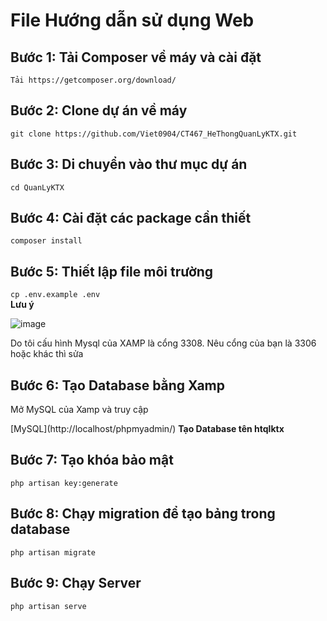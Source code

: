 # File Hướng dẫn sử dụng Web
## Bước 1: Tải Composer về máy và cài đặt
`Tải https://getcomposer.org/download/`
## Bước 2: Clone dự án về máy 
`git clone https://github.com/Viet0904/CT467_HeThongQuanLyKTX.git`
## Bước 3: Di chuyển vào thư mục dự án
`cd QuanLyKTX` 
## Bước 4: Cài đặt các package cần thiết
`composer install`
## Bước 5: Thiết lập file môi trường
`cp .env.example .env`  
<b> Lưu ý </b>

![image](https://github.com/user-attachments/assets/04d378b1-5084-4d43-9d84-8f2db616afd8)
<p> Do tôi cấu hình Mysql của XAMP là cổng 3308. Nêu cổng của bạn là 3306 hoặc khác thì sửa </p>

## Bước 6: Tạo Database bằng Xamp
<p> Mở MySQL của Xamp và truy cập </p>  
[MySQL](http://localhost/phpmyadmin/)  
<b>Tạo Database tên htqlktx</b>

## Bước 7: Tạo khóa bảo mật
`php artisan key:generate`
## Bước 8: Chạy migration để tạo bảng trong database
`php artisan migrate`
## Bước 9: Chạy Server
`php artisan serve`


